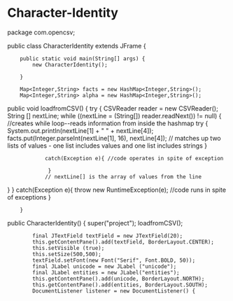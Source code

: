 # Character-Identity

package com.opencsv;

public class CharacterIdentity extends JFrame
	{ 
		
		public static void main(String[] args) {
			new CharacterIdentity();
			
		}
			
		Map<Integer,String> facts = new HashMap<Integer,String>(); 
		Map<Integer,String> alpha = new HashMap<Integer,String>();
		
public void loadfromCSV() 
		{
			try {
			CSVReader reader = new CSVReader();
			String [] nextLine;
		     	while ((nextLine = (String[]) reader.readNext()) != null) { //creates while loop--reads information from inside the hashmap
			try {
		 	System.out.println(nextLine[1] + " " + nextLine[4]);
	        	facts.put(Integer.parseInt(nextLine[1], 16), nextLine[4]); // matches up two lists of values - one list includes values and one list includes strings
		    	 }
		    	 
		    	catch(Exception e){ //code operates in spite of exception
		    		 
		    	 }
		        // nextLine[] is the array of values from the line
		        
}
			} 
			catch(Exception e){
				throw new RuntimeException(e); //code runs in spite of exceptions 
			}
		   
		}
		     
public CharacterIdentity() {
		super("project");
			loadfromCSV();
			
			
			final JTextField textField = new JTextField(20);
			this.getContentPane().add(textField, BorderLayout.CENTER); 
			this.setVisible (true);
			this.setSize(500,500);
			textField.setFont(new Font("Serif", Font.BOLD, 50)); 
			final JLabel unicode = new JLabel ("unicode");
			final JLabel entities = new JLabel("entities");
			this.getContentPane().add(unicode, BorderLayout.NORTH);
			this.getContentPane().add(entities, BorderLayout.SOUTH);
			DocumentListener listener = new DocumentListener() { 
		
